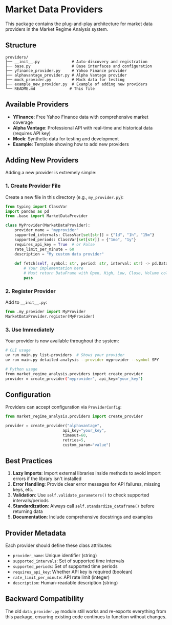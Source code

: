 # Market Data Providers

This package contains the plug-and-play architecture for market data providers in the Market Regime Analysis system.

## Structure

```
providers/
├── __init__.py              # Auto-discovery and registration
├── base.py                  # Base interfaces and configuration
├── yfinance_provider.py     # Yahoo Finance provider
├── alphavantage_provider.py # Alpha Vantage provider  
├── mock_provider.py         # Mock data for testing
├── example_new_provider.py  # Example of adding new providers
└── README.md               # This file
```

## Available Providers

- **YFinance**: Free Yahoo Finance data with comprehensive market coverage
- **Alpha Vantage**: Professional API with real-time and historical data (requires API key)
- **Mock**: Synthetic data for testing and development
- **Example**: Template showing how to add new providers

## Adding New Providers

Adding a new provider is extremely simple:

### 1. Create Provider File

Create a new file in this directory (e.g., `my_provider.py`):

```python
from typing import ClassVar
import pandas as pd
from .base import MarketDataProvider

class MyProvider(MarketDataProvider):
    provider_name = "myprovider"
    supported_intervals: ClassVar[set[str]] = {"1d", "1h", "15m"}
    supported_periods: ClassVar[set[str]] = {"1mo", "1y"}
    requires_api_key = True  # or False
    rate_limit_per_minute = 60
    description = "My custom data provider"
    
    def fetch(self, symbol: str, period: str, interval: str) -> pd.DataFrame:
        # Your implementation here
        # Must return DataFrame with Open, High, Low, Close, Volume columns
        pass
```

### 2. Register Provider

Add to `__init__.py`:

```python
from .my_provider import MyProvider
MarketDataProvider.register(MyProvider)
```

### 3. Use Immediately

Your provider is now available throughout the system:

```bash
# CLI usage
uv run main.py list-providers  # Shows your provider
uv run main.py detailed-analysis --provider myprovider --symbol SPY

# Python usage
from market_regime_analysis.providers import create_provider
provider = create_provider("myprovider", api_key="your_key")
```

## Configuration

Providers can accept configuration via `ProviderConfig`:

```python
from market_regime_analysis.providers import create_provider

provider = create_provider("alphavantage", 
                         api_key="your_key",
                         timeout=60,
                         retries=5,
                         custom_param="value")
```

## Best Practices

1. **Lazy Imports**: Import external libraries inside methods to avoid import errors if the library isn't installed
2. **Error Handling**: Provide clear error messages for API failures, missing keys, etc.
3. **Validation**: Use `self.validate_parameters()` to check supported intervals/periods
4. **Standardization**: Always call `self.standardize_dataframe()` before returning data
5. **Documentation**: Include comprehensive docstrings and examples

## Provider Metadata

Each provider should define these class attributes:

- `provider_name`: Unique identifier (string)
- `supported_intervals`: Set of supported time intervals
- `supported_periods`: Set of supported time periods
- `requires_api_key`: Whether API key is required (boolean)
- `rate_limit_per_minute`: API rate limit (integer)
- `description`: Human-readable description (string)

## Backward Compatibility

The old `data_provider.py` module still works and re-exports everything from this package, ensuring existing code continues to function without changes.